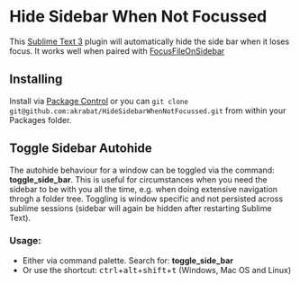 # Hide Sidebar When Not Focussed

This [Sublime Text 3][1] plugin will automatically hide the side bar when it loses
focus. It works well when paired with [FocusFileOnSidebar][2]

## Installing

Install via [Package Control][3] or you can `git clone git@github.com:akrabat/HideSidebarWhenNotFocussed.git` from within your Packages folder.


[1]: http://www.sublimetext.com/
[2]: https://packagecontrol.io/packages/Focus%20File%20on%20Sidebar
[3]: https://packagecontrol.io

## Toggle Sidebar Autohide

The autohide behaviour for a window can be toggled via the command: **toggle_side_bar**.
This is useful for circumstances when you need the sidebar to be with you all the time, e.g. when doing extensive navigation throgh a folder tree. Toggling is window specific and not persisted across sublime sessions (sidebar will again be hidden after restarting Sublime Text). 

### Usage:
- Either via command palette. Search for: **toggle_side_bar**
- Or use the shortcut: <kbd>ctrl</kbd>+<kbd>alt</kbd>+<kbd>shift</kbd>+<kbd>t</kbd> (Windows, Mac OS and Linux)

